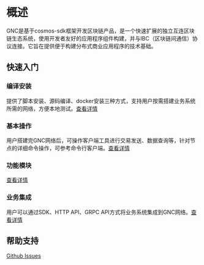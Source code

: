 # 概述

GNC是基于cosmos-sdk框架开发区块链产品，是一个快速扩展的独立互连区块链生态系统，使用开发者友好的应用程序组件构建，并与IBC（区块链间通信）协议连接。它旨在提供便于构建分布式商业应用程序的技术基础。

## 快速入门

### 编译安装

提供了脚本安装、源码编译、docker安装三种方式，支持用户按需搭建业务系统所需的网络，方便本地测试。[查看详情](chain/quickstart.md)

### 基本操作

用户搭建完GNC网络后，可操作客户端工具进行交易发送、数据查询等，针对节点的详细命令操作，可参考命令行客户端。[查看详情](chain/cli/)

### 功能模块

[查看详情](chain/modules/)

### 业务集成

用户可以通过SDK、HTTP API、GRPC API方式将业务系统集成到GNC网络。[查看详情]()

## 帮助支持

[Github Issues](https://gitlab.hang-xin.cn/blockchain/chain)